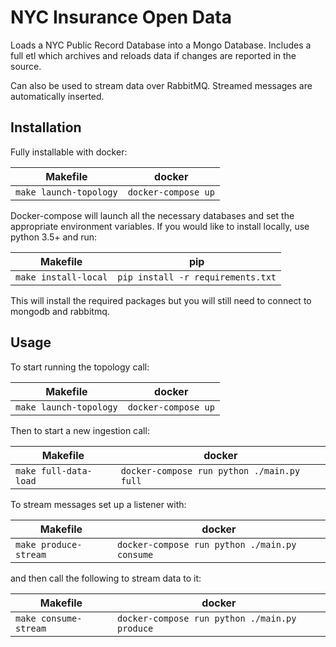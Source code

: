 # NYC Insurance Open Data

Loads a NYC Public Record Database into a Mongo Database. Includes a full etl which archives and reloads data if changes are reported in the source.

Can also be used to stream data over RabbitMQ. Streamed messages are automatically inserted.

## Installation 

Fully installable with docker:

| Makefile  | docker |
| ------------- | ------------- |
|  `make launch-topology`  | `docker-compose up` |


Docker-compose will launch all the necessary databases and set the appropriate environment variables. If you would like to install locally, use python 3.5+ and run:

| Makefile | pip|
| ------------- | ------------- |
| `make install-local` | `pip install -r requirements.txt` |


This will install the required packages but you will still need to connect to mongodb and rabbitmq.

## Usage

To start running the topology call:

| Makefile | docker  | 
| ------------- | ------------- |
| `make launch-topology`  | `docker-compose up` |


Then to start a new ingestion call:

| Makefile | docker  | 
| ------------- | ------------- |
| `make full-data-load`  | `docker-compose run python ./main.py full` |

To stream messages set up a listener with:

| Makefile | docker  | 
| ------------- | ------------- |
| `make produce-stream`  | `docker-compose run python ./main.py consume` |

and then call the following to stream data to it:

| Makefile | docker  | 
| ------------- | ------------- |
| `make consume-stream`  | `docker-compose run python ./main.py produce` |


